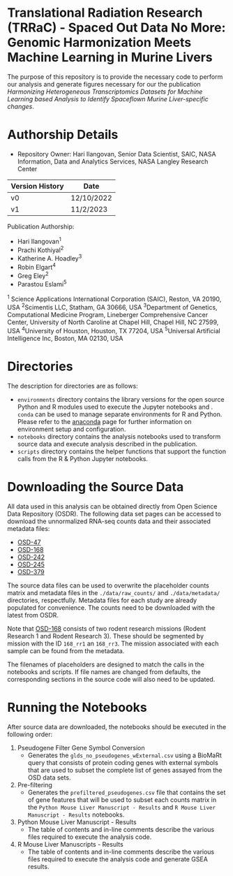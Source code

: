 # Translational Radiation Research (TRRaC) - Spaced Out Data No More: Genomic Harmonization Meets Machine Learning in Murine Livers

The purpose of this repository is to provide the necessary code to perform our analysis and generate figures necessary for our the publication *Harmonizing Heterogeneous Transcriptomics Datasets for Machine Learning based Analysis to Identify Spaceflown Murine Liver-specific changes*. 

# Authorship Details
- Repository Owner: Hari Ilangovan, Senior Data Scientist, SAIC, NASA Information, Data and Analytics Services, NASA Langley Research Center


|Version History | Date | 
|----------| ----- |
|v0| 12/10/2022 | 
|v1 | 11/2/2023 | 


Publication Authorship:
- Hari Ilangovan<sup>1</sup>
- Prachi Kothiyal<sup>2</sup>
- Katherine A. Hoadley<sup>3</sup>
- Robin Elgart<sup>4</sup>
- Greg Eley<sup>2</sup>
- Parastou Eslami<sup>5</sup>

<sup>1</sup> Science Applications International Corporation (SAIC), Reston, VA 20190, USA
<sup>2</sup>Scimentis LLC, Statham, GA 30666, USA
<sup>3</sup>Department of Genetics, Computational Medicine Program, Lineberger Comprehensive Cancer Center, University of North Caroline at Chapel Hill, Chapel Hill, NC 27599, USA
<sup>4</sup>University of Houston, Houston, TX 77204, USA
<sup>5</sup>Universal Artificial Intelligence Inc, Boston, MA 02130, USA

# Directories

The description for directories are as follows:
- `environments` directory contains the library versions for the open source Python and R modules used to execute the Jupyter notebooks and . `conda` can be used to manage separate environments for R and Python. Please refer to the [anaconda](https://docs.anaconda.com/free/anaconda/install/) page for further information on environment setup and configuration.
- `notebooks` directory contains the analysis notebooks used to transform source data and execute analysis described in the publication.
- `scripts` directory contains the helper functions that support the function calls from the R & Python Jupyter notebooks.

# Downloading the Source Data
All data used in this analysis can be obtained directly from Open Science Data Repository (OSDR). The following data set pages can be accessed to download the unnormalized RNA-seq counts data and their associated metadata files:
- [OSD-47](https://osdr.nasa.gov/bio/repo/data/studies/OSD-47)
- [OSD-168](https://osdr.nasa.gov/bio/repo/data/studies/OSD-168)
- [OSD-242](https://osdr.nasa.gov/bio/repo/data/studies/OSD-242)
- [OSD-245](https://osdr.nasa.gov/bio/repo/data/studies/OSD-245)
- [OSD-379](https://osdr.nasa.gov/bio/repo/data/studies/OSD-379)

The source data files can be used to overwrite the placeholder counts matrix and metadata files in the `./data/raw_counts/` and `./data/metadata/` directories, respectfully. Metadata files for each study are already populated for convenience. The counts need to be downloaded with the latest from OSDR.

Note that [OSD-168](https://osdr.nasa.gov/bio/repo/data/studies/OSD-168) consists of two rodent research missions (Rodent Research 1 and Rodent Research 3). These should be segmented by mission with the ID `168_rr1` an `168_rr3`. The mission associated with each sample can be found from the metadata. 

The filenames of placeholders are designed to match the calls in the notebooks and scripts. If file names are changed from defaults, the corresponding sections in the source code will also need to be updated.

# Running the Notebooks

After source data are downloaded, the notebooks should be executed in the following order:
1. Pseudogene Filter Gene Symbol Conversion
    - Generates the `glds_no_pseudogenes_wExternal.csv` using a BioMaRt query that consists of protein coding genes with external symbols that are used to subset the complete list of genes assayed from the OSD data sets. 
2. Pre-filtering
    - Generates the `prefiltered_pseudogenes.csv` file that contains the set of gene features that will be used to subset each counts matrix in the `Python Mouse Liver Manuscript - Results` and `R Mouse Liver Manuscript - Results` notebooks.
3. Python Mouse Liver Manuscript - Results
    - The table of contents and in-line comments describe the various files required to execute the analysis code.
4. R Mouse Liver Manuscripts - Results
    - The table of contents and in-line comments describe the various files required to execute the analysis code and generate GSEA results.

